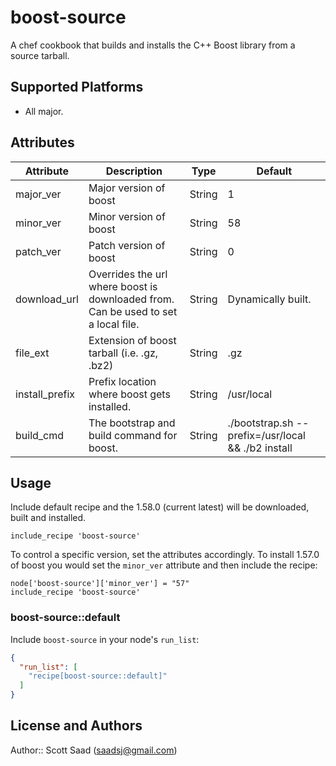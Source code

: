 # boost-source

A chef cookbook that builds and installs the C++ Boost library from a
source tarball. 

## Supported Platforms

* All major.

## Attributes
Attribute | Description | Type | Default
----------|-------------|------|--------
major_ver | Major version of boost | String | 1
minor_ver | Minor version of boost | String | 58
patch_ver | Patch version of boost | String | 0
download_url  | Overrides the url where boost is downloaded from. Can be used to set a local file. | String | Dynamically built.
file_ext  | Extension of boost tarball (i.e. .gz, .bz2) | String | .gz
install_prefix  | Prefix location where boost gets installed. | String | /usr/local
build_cmd  | The bootstrap and build command for boost. | String | ./bootstrap.sh --prefix=/usr/local && ./b2 install

## Usage
Include default recipe and the 1.58.0 (current latest) will be
downloaded, built and installed. 

    include_recipe 'boost-source'

To control a specific version, set the attributes accordingly. To
install 1.57.0 of boost you would set the `minor_ver` attribute and then
include the recipe:

    node['boost-source']['minor_ver'] = "57"
    include_recipe 'boost-source'

### boost-source::default

Include `boost-source` in your node's `run_list`:

```json
{
  "run_list": [
    "recipe[boost-source::default]"
  ]
}
```

## License and Authors

Author:: Scott Saad (<saadsj@gmail.com>)

